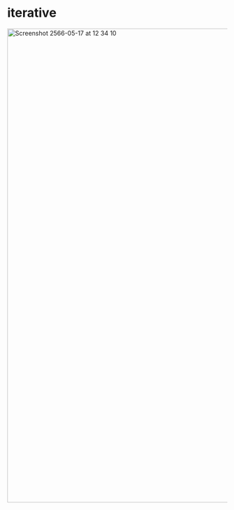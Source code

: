# iterative

<img width="1084" alt="Screenshot 2566-05-17 at 12 34 10" src="https://github.com/superkookai/iterative/assets/24915399/4310d0ef-046d-475c-95bb-7365bcc57353">
